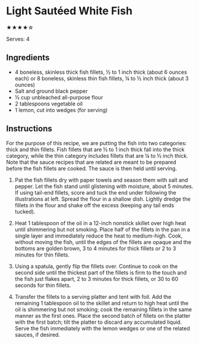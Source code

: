 # Light Sautéed White Fish

★★★★☆

Serves: 4

## Ingredients

* 4 boneless, skinless thick fish fillets, ½ to 1 inch thick (about 6 ounces each) or 8 boneless, skinless thin fish fillets, ¼ to ½ inch thick (about 3 ounces)
* Salt and ground black pepper
* ½ cup unbleached all-purpose flour
* 2 tablespoons vegetable oil
* 1 lemon, cut into wedges (for serving)

## Instructions

For the purpose of this recipe, we are putting the fish into two categories: thick and thin fillets. Fish fillets that are ½ to 1 inch thick fall into the thick category, while the thin category includes fillets that are ¼ to ½ inch thick. Note that the sauce recipes that are related are meant to be prepared before the fish fillets are cooked. The sauce is then held until serving.

1. Pat the fish fillets dry with paper towels and season them with salt and pepper. Let the fish stand until glistening with moisture, about 5 minutes. If using tail-end fillets, score and tuck the end under following the illustrations at left. Spread the flour in a shallow dish. Lightly dredge the fillets in the flour and shake off the excess (keeping any tail ends tucked).

2. Heat 1 tablespoon of the oil in a 12-inch nonstick skillet over high heat until shimmering but not smoking. Place half of the fillets in the pan in a single layer and immediately reduce the heat to medium-high. Cook, without moving the fish, until the edges of the fillets are opaque and the bottoms are golden brown, 3 to 4 minutes for thick fillets or 2 to 3 minutes for thin fillets.

3. Using a spatula, gently flip the fillets over. Continue to cook on the second side until the thickest part of the fillets is firm to the touch and the fish just flakes apart, 2 to 3 minutes for thick fillets, or 30 to 60 seconds for thin fillets.

4. Transfer the fillets to a serving platter and tent with foil. Add the remaining 1 tablespoon oil to the skillet and return to high heat until the oil is shimmering but not smoking; cook the remaining fillets in the same manner as the first ones. Place the second batch of fillets on the platter with the first batch; tilt the platter to discard any accumulated liquid. Serve the fish immediately with the lemon wedges or one of the related sauces, if desired.

